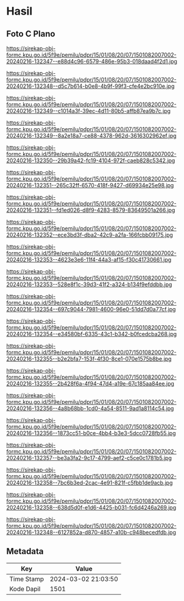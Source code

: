 # Hasil

## Foto C Plano

https://sirekap-obj-formc.kpu.go.id/5f9e/pemilu/pdpr/15/01/08/20/07/1501082007002-20240216-132347--e88d4c96-6579-486e-95b3-018daad4f2d1.jpg

https://sirekap-obj-formc.kpu.go.id/5f9e/pemilu/pdpr/15/01/08/20/07/1501082007002-20240216-132348--d5c7b614-b0e8-4b9f-99f3-cfe4e2bc910e.jpg

https://sirekap-obj-formc.kpu.go.id/5f9e/pemilu/pdpr/15/01/08/20/07/1501082007002-20240216-132349--c1014a3f-39ec-4d11-80b5-affb87ea9b7c.jpg

https://sirekap-obj-formc.kpu.go.id/5f9e/pemilu/pdpr/15/01/08/20/07/1501082007002-20240216-132349--8a2e18a7-ce88-4378-962d-3616302962ef.jpg

https://sirekap-obj-formc.kpu.go.id/5f9e/pemilu/pdpr/15/01/08/20/07/1501082007002-20240216-132350--29b39a42-fc19-4104-972f-caeb828c5342.jpg

https://sirekap-obj-formc.kpu.go.id/5f9e/pemilu/pdpr/15/01/08/20/07/1501082007002-20240216-132351--265c32ff-6570-418f-9427-d69934e25e98.jpg

https://sirekap-obj-formc.kpu.go.id/5f9e/pemilu/pdpr/15/01/08/20/07/1501082007002-20240216-132351--fd1ed026-d8f9-4283-8579-83649501a266.jpg

https://sirekap-obj-formc.kpu.go.id/5f9e/pemilu/pdpr/15/01/08/20/07/1501082007002-20240216-132352--ece3bd3f-dba2-42c9-a2fa-166fcbb09175.jpg

https://sirekap-obj-formc.kpu.go.id/5f9e/pemilu/pdpr/15/01/08/20/07/1501082007002-20240216-132353--4623e3e6-11f4-44a3-af15-f30c41730661.jpg

https://sirekap-obj-formc.kpu.go.id/5f9e/pemilu/pdpr/15/01/08/20/07/1501082007002-20240216-132353--528e8f1c-39d3-41f2-a324-b134f9efddbb.jpg

https://sirekap-obj-formc.kpu.go.id/5f9e/pemilu/pdpr/15/01/08/20/07/1501082007002-20240216-132354--697c9044-7981-4600-96e0-51dd7d0a77cf.jpg

https://sirekap-obj-formc.kpu.go.id/5f9e/pemilu/pdpr/15/01/08/20/07/1501082007002-20240216-132354--e34580bf-6335-43c1-b342-b0fcedcba268.jpg

https://sirekap-obj-formc.kpu.go.id/5f9e/pemilu/pdpr/15/01/08/20/07/1501082007002-20240216-132355--b2e2bfa7-153f-4f30-8ce1-070e1575b8be.jpg

https://sirekap-obj-formc.kpu.go.id/5f9e/pemilu/pdpr/15/01/08/20/07/1501082007002-20240216-132355--2b428f6a-4f94-47d4-a19e-67c185aa84ee.jpg

https://sirekap-obj-formc.kpu.go.id/5f9e/pemilu/pdpr/15/01/08/20/07/1501082007002-20240216-132356--4a8b68bb-1cd0-4a54-8511-9ad1a8114c54.jpg

https://sirekap-obj-formc.kpu.go.id/5f9e/pemilu/pdpr/15/01/08/20/07/1501082007002-20240216-132356--1873cc51-b0ce-4bb4-b3e3-5dcc0728fb55.jpg

https://sirekap-obj-formc.kpu.go.id/5f9e/pemilu/pdpr/15/01/08/20/07/1501082007002-20240216-132357--be3a3fa2-9c17-4799-aef2-c5ce0c1781b5.jpg

https://sirekap-obj-formc.kpu.go.id/5f9e/pemilu/pdpr/15/01/08/20/07/1501082007002-20240216-132358--7bc6b3ed-2cac-4e91-821f-c5fbb1de9acb.jpg

https://sirekap-obj-formc.kpu.go.id/5f9e/pemilu/pdpr/15/01/08/20/07/1501082007002-20240216-132358--638d5d0f-e1d6-4425-b031-fc6d4246a269.jpg

https://sirekap-obj-formc.kpu.go.id/5f9e/pemilu/pdpr/15/01/08/20/07/1501082007002-20240216-132348--6127852a-d870-4857-a10b-c948becedfdb.jpg


## Metadata

| Key        | Value               |
| ---------- | ------------------- |
| Time Stamp | 2024-03-02 21:03:50 |
| Kode Dapil | 1501                |



